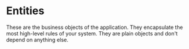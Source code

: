 # Entities
These are the business objects of the application. They encapsulate the most high-level rules of your system. They are plain objects and don't depend on anything else.
